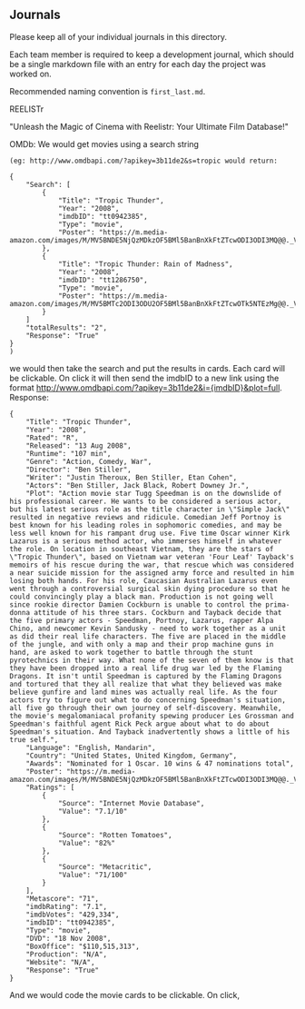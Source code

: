 ## Journals

Please keep all of your individual journals in this directory.

Each team member is required to keep a development journal, which should be a single markdown file with an entry for each day the project was worked on.

Recommended naming convention is `first_last.md`.


REELISTr

"Unleash the Magic of Cinema with Reelistr: Your Ultimate Film Database!"

OMDb: We would get movies using a search string

```
(eg: http://www.omdbapi.com/?apikey=3b11de2&s=tropic would return:

{
	"Search": [
		{
			"Title": "Tropic Thunder",
			"Year": "2008",
			"imdbID": "tt0942385",
			"Type": "movie",
			"Poster": "https://m.media-amazon.com/images/M/MV5BNDE5NjQzMDkzOF5BMl5BanBnXkFtZTcwODI3ODI3MQ@@._V1_SX300.jpg"
		},
		{
			"Title": "Tropic Thunder: Rain of Madness",
			"Year": "2008",
			"imdbID": "tt1286750",
			"Type": "movie",
			"Poster": "https://m.media-amazon.com/images/M/MV5BMTc2ODI3ODU2OF5BMl5BanBnXkFtZTcwOTk5NTEzMg@@._V1_SX300.jpg"
		}
    ]
	"totalResults": "2",
	"Response": "True"
}
)
```

we would then take the search and put the results in cards. Each card will be clickable. On click it will then send the imdbID to a new link using the format http://www.omdbapi.com/?apikey=3b11de2&i={imdbID}&plot=full. Response:

```
{
	"Title": "Tropic Thunder",
	"Year": "2008",
	"Rated": "R",
	"Released": "13 Aug 2008",
	"Runtime": "107 min",
	"Genre": "Action, Comedy, War",
	"Director": "Ben Stiller",
	"Writer": "Justin Theroux, Ben Stiller, Etan Cohen",
	"Actors": "Ben Stiller, Jack Black, Robert Downey Jr.",
	"Plot": "Action movie star Tugg Speedman is on the downslide of his professional career. He wants to be considered a serious actor, but his latest serious role as the title character in \"Simple Jack\" resulted in negative reviews and ridicule. Comedian Jeff Portnoy is best known for his leading roles in sophomoric comedies, and may be less well known for his rampant drug use. Five time Oscar winner Kirk Lazarus is a serious method actor, who immerses himself in whatever the role. On location in southeast Vietnam, they are the stars of \"Tropic Thunder\", based on Vietnam war veteran 'Four Leaf' Tayback's memoirs of his rescue during the war, that rescue which was considered a near suicide mission for the assigned army force and resulted in him losing both hands. For his role, Caucasian Australian Lazarus even went through a controversial surgical skin dying procedure so that he could convincingly play a black man. Production is not going well since rookie director Damien Cockburn is unable to control the prima-donna attitude of his three stars. Cockburn and Tayback decide that the five primary actors - Speedman, Portnoy, Lazarus, rapper Alpa Chino, and newcomer Kevin Sandusky - need to work together as a unit as did their real life characters. The five are placed in the middle of the jungle, and with only a map and their prop machine guns in hand, are asked to work together to battle through the stunt pyrotechnics in their way. What none of the seven of them know is that they have been dropped into a real life drug war led by the Flaming Dragons. It isn't until Speedman is captured by the Flaming Dragons and tortured that they all realize that what they believed was make believe gunfire and land mines was actually real life. As the four actors try to figure out what to do concerning Speedman's situation, all five go through their own journey of self-discovery. Meanwhile, the movie's megalomaniacal profanity spewing producer Les Grossman and Speedman's faithful agent Rick Peck argue about what to do about Speedman's situation. And Tayback inadvertently shows a little of his true self.",
	"Language": "English, Mandarin",
	"Country": "United States, United Kingdom, Germany",
	"Awards": "Nominated for 1 Oscar. 10 wins & 47 nominations total",
	"Poster": "https://m.media-amazon.com/images/M/MV5BNDE5NjQzMDkzOF5BMl5BanBnXkFtZTcwODI3ODI3MQ@@._V1_SX300.jpg",
	"Ratings": [
		{
			"Source": "Internet Movie Database",
			"Value": "7.1/10"
		},
		{
			"Source": "Rotten Tomatoes",
			"Value": "82%"
		},
		{
			"Source": "Metacritic",
			"Value": "71/100"
		}
	],
	"Metascore": "71",
	"imdbRating": "7.1",
	"imdbVotes": "429,334",
	"imdbID": "tt0942385",
	"Type": "movie",
	"DVD": "18 Nov 2008",
	"BoxOffice": "$110,515,313",
	"Production": "N/A",
	"Website": "N/A",
	"Response": "True"
}
```



And we would code the movie cards to be clickable. On click,
